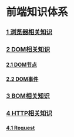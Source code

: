 # 前端知识体系



### [1 浏览器相关知识](study/frontend/browser.md)
### [2 DOM相关知识](study/frontend/dom/)
#### [2.1 DOM节点](study/frontend/dom/node.md)
#### [2.2 DOM事件](study/frontend/dom/event.md)
### [3 BOM相关知识](study/frontend/bom.md)
### [4 HTTP相关知识](study/frontend/http/http.md)
#### [4.1 Request](study/frontend/http/request.md)



